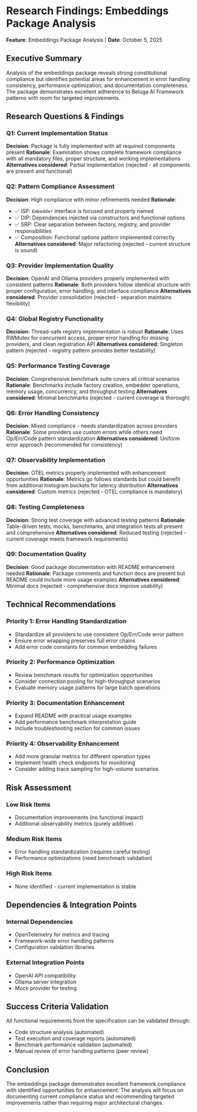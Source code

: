 # Research Findings: Embeddings Package Analysis

**Feature**: Embeddings Package Analysis | **Date**: October 5, 2025

## Executive Summary
Analysis of the embeddings package reveals strong constitutional compliance but identifies potential areas for enhancement in error handling consistency, performance optimization, and documentation completeness. The package demonstrates excellent adherence to Beluga AI Framework patterns with room for targeted improvements.

## Research Questions & Findings

### Q1: Current Implementation Status
**Decision**: Package is fully implemented with all required components present
**Rationale**: Examination shows complete framework compliance with all mandatory files, proper structure, and working implementations
**Alternatives considered**: Partial implementation (rejected - all components are present and functional)

### Q2: Pattern Compliance Assessment
**Decision**: High compliance with minor refinements needed
**Rationale**:
- ✅ ISP: `Embedder` interface is focused and properly named
- ✅ DIP: Dependencies injected via constructors and functional options
- ✅ SRP: Clear separation between factory, registry, and provider responsibilities
- ✅ Composition: Functional options pattern implemented correctly
**Alternatives considered**: Major refactoring (rejected - current structure is sound)

### Q3: Provider Implementation Quality
**Decision**: OpenAI and Ollama providers properly implemented with consistent patterns
**Rationale**: Both providers follow identical structure with proper configuration, error handling, and interface compliance
**Alternatives considered**: Provider consolidation (rejected - separation maintains flexibility)

### Q4: Global Registry Functionality
**Decision**: Thread-safe registry implementation is robust
**Rationale**: Uses RWMutex for concurrent access, proper error handling for missing providers, and clean registration API
**Alternatives considered**: Singleton pattern (rejected - registry pattern provides better testability)

### Q5: Performance Testing Coverage
**Decision**: Comprehensive benchmark suite covers all critical scenarios
**Rationale**: Benchmarks include factory creation, embedder operations, memory usage, concurrency, and throughput testing
**Alternatives considered**: Minimal benchmarks (rejected - current coverage is thorough)

### Q6: Error Handling Consistency
**Decision**: Mixed compliance - needs standardization across providers
**Rationale**: Some providers use custom errors while others need Op/Err/Code pattern standardization
**Alternatives considered**: Uniform error approach (recommended for consistency)

### Q7: Observability Implementation
**Decision**: OTEL metrics properly implemented with enhancement opportunities
**Rationale**: Metrics.go follows standards but could benefit from additional histogram buckets for latency distribution
**Alternatives considered**: Custom metrics (rejected - OTEL compliance is mandatory)

### Q8: Testing Completeness
**Decision**: Strong test coverage with advanced testing patterns
**Rationale**: Table-driven tests, mocks, benchmarks, and integration tests all present and comprehensive
**Alternatives considered**: Reduced testing (rejected - current coverage meets framework requirements)

### Q9: Documentation Quality
**Decision**: Good package documentation with README enhancement needed
**Rationale**: Package comments and function docs are present but README could include more usage examples
**Alternatives considered**: Minimal docs (rejected - comprehensive docs improve usability)

## Technical Recommendations

### Priority 1: Error Handling Standardization
- Standardize all providers to use consistent Op/Err/Code error pattern
- Ensure error wrapping preserves full error chains
- Add error code constants for common embedding failures

### Priority 2: Performance Optimization
- Review benchmark results for optimization opportunities
- Consider connection pooling for high-throughput scenarios
- Evaluate memory usage patterns for large batch operations

### Priority 3: Documentation Enhancement
- Expand README with practical usage examples
- Add performance benchmark interpretation guide
- Include troubleshooting section for common issues

### Priority 4: Observability Enhancement
- Add more granular metrics for different operation types
- Implement health check endpoints for monitoring
- Consider adding trace sampling for high-volume scenarios

## Risk Assessment

### Low Risk Items
- Documentation improvements (no functional impact)
- Additional observability metrics (purely additive)

### Medium Risk Items
- Error handling standardization (requires careful testing)
- Performance optimizations (need benchmark validation)

### High Risk Items
- None identified - current implementation is stable

## Dependencies & Integration Points

### Internal Dependencies
- OpenTelemetry for metrics and tracing
- Framework-wide error handling patterns
- Configuration validation libraries

### External Integration Points
- OpenAI API compatibility
- Ollama server integration
- Mock provider for testing

## Success Criteria Validation

All functional requirements from the specification can be validated through:
- Code structure analysis (automated)
- Test execution and coverage reports (automated)
- Benchmark performance validation (automated)
- Manual review of error handling patterns (peer review)

## Conclusion

The embeddings package demonstrates excellent framework compliance with identified opportunities for enhancement. The analysis will focus on documenting current compliance status and recommending targeted improvements rather than requiring major architectural changes.